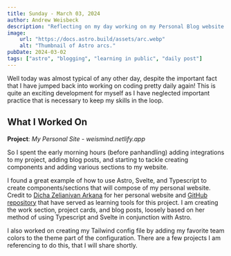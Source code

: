 ```yaml
---
title: Sunday - March 03, 2024
author: Andrew Weisbeck
description: "Reflecting on my day working on my Personal Blog website and more."
image:
    url: "https://docs.astro.build/assets/arc.webp"
    alt: "Thumbnail of Astro arcs."
pubDate: 2024-03-02
tags: ["astro", "blogging", "learning in public", "daily post"]
---
```


Well today was almost typical of any other day, despite the important fact that I have jumped back into working on coding pretty daily again! This is quite an exciting development for myself as I have neglected important practice that is necessary to keep my skills in the loop.

## What I Worked On

**Project**: *My Personal Site - weismind.netlify.app*

So I spent the early morning hours (before panhandling) adding integrations to my project, adding blog posts, and starting to tackle creating components and adding various sections to my website.

I found a great example of how to use Astro, Svelte, and Typescript to create components/sections that will compose of my personal website. Credit to [Dicha Zelianivan Arkana](https://elianiva.my.id/) for her personal website and [GitHub repository](https://github.com/elianiva/elianiva.my.id) that have served as learning tools for this project. I am creating the work section, project cards, and blog posts, loosely based on her method of using Typescript and Svelte in conjunction with Astro.

I also worked on creating my Tailwind config file by adding my favorite team colors to the theme part of the configuration. There are a few projects I am referencing to do this, that I will share shortly.


